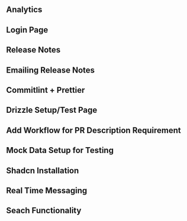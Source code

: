 ## Analytics

## Login Page

## Release Notes

## Emailing Release Notes

## Commitlint + Prettier

## Drizzle Setup/Test Page

## Add Workflow for PR Description Requirement

## Mock Data Setup for Testing

## Shadcn Installation

## Real Time Messaging

## Seach Functionality
